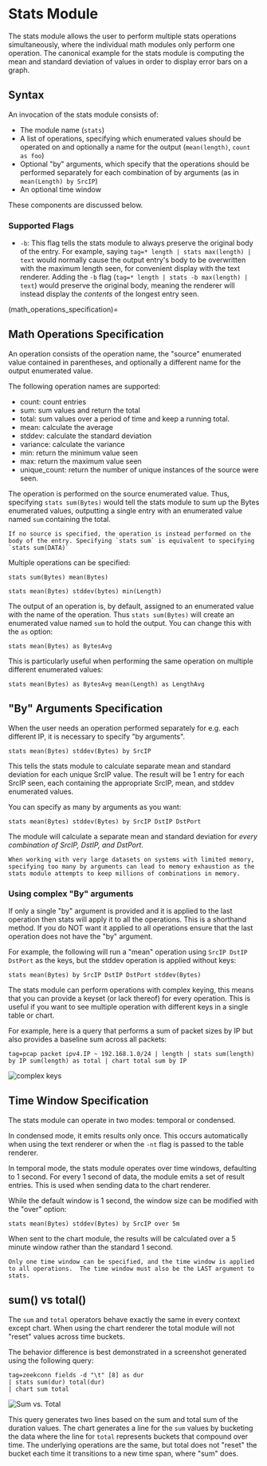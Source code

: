 # Stats Module

The stats module allows the user to perform multiple stats operations simultaneously, where the individual math modules only perform one operation. The canonical example for the stats module is computing the mean and standard deviation of values in order to display error bars on a graph.

## Syntax

An invocation of the stats module consists of:

* The module name (`stats`)
* A list of operations, specifying which enumerated values should be operated on and optionally a name for the output (`mean(length)`, `count as foo`)
* Optional "by" arguments, which specify that the operations should be performed separately for each combination of by arguments (as in `mean(Length) by SrcIP`)
* An optional time window

These components are discussed below.

### Supported Flags

* `-b`: This flag tells the stats module to always preserve the original body of the entry. For example, saying `tag=* length | stats max(length) | text` would normally cause the output entry's body to be overwritten with the maximum length seen, for convenient display with the text renderer. Adding the `-b` flag (`tag=* length | stats -b max(length) | text`) would preserve the original body, meaning the renderer will instead display the *contents* of the longest entry seen.

(math_operations_specification)=
## Math Operations Specification
 
An operation consists of the operation name, the "source" enumerated value contained in parentheses, and optionally a different name for the output enumerated value.

The following operation names are supported:

* count: count entries
* sum: sum values and return the total
* total: sum values over a period of time and keep a running total.
* mean: calculate the average
* stddev: calculate the standard deviation
* variance: calculate the variance
* min: return the minimum value seen
* max: return the maximum value seen
* unique_count: return the number of unique instances of the source were seen.

The operation is performed on the source enumerated value. Thus, specifying `stats sum(Bytes)` would tell the stats module to sum up the Bytes enumerated values, outputting a single entry with an enumerated value named `sum` containing the total.

```{note}
If no source is specified, the operation is instead performed on the body of the entry. Specifying `stats sum` is equivalent to specifying `stats sum(DATA)`
```

Multiple operations can be specified:

```
stats sum(Bytes) mean(Bytes)
```

```
stats mean(Bytes) stddev(bytes) min(Length)
```

The output of an operation is, by default, assigned to an enumerated value with the name of the operation. Thus `stats sum(Bytes)` will create an enumerated value named `sum` to hold the output. You can change this with the `as` option:

```
stats mean(Bytes) as BytesAvg
```

This is particularly useful when performing the same operation on multiple different enumerated values:

```
stats mean(Bytes) as BytesAvg mean(Length) as LengthAvg
```

## "By" Arguments Specification

When the user needs an operation performed separately for e.g. each different IP, it is necessary to specify "by arguments".

```
stats mean(Bytes) stddev(Bytes) by SrcIP
```

This tells the stats module to calculate separate mean and standard deviation for each unique SrcIP value. The result will be 1 entry for each SrcIP seen, each containing the appropriate SrcIP, mean, and stddev enumerated values.

You can specify as many by arguments as you want:

```
stats mean(Bytes) stddev(Bytes) by SrcIP DstIP DstPort
```

The module will calculate a separate mean and standard deviation for *every combination of SrcIP, DstIP, and DstPort*.

```{attention}
When working with very large datasets on systems with limited memory, specifying too many by arguments can lead to memory exhaustion as the stats module attempts to keep millions of combinations in memory.
```

### Using complex "By" arguments

If only a single "by" argument is provided and it is applied to the last operation then stats will apply it to all the operations.  This is a shorthand method.  If you do NOT want it applied to all operations ensure that the last operation does not have the "by" argument.

For example, the following will run a "mean" operation using `SrcIP DstIP DstPort` as the keys, but the stddev operation is applied without keys:

```
stats mean(Bytes) by SrcIP DstIP DstPort stddev(Bytes)
```

The stats module can perform operations with complex keying, this means that you can provide a keyset (or lack thereof) for every operation.  This is useful if you want to see multiple operation with different keys in a single table or chart.

For example, here is a query that performs a sum of packet sizes by IP but also provides a baseline sum across all packets:

```gravwell
tag=pcap packet ipv4.IP ~ 192.168.1.0/24 | length | stats sum(length) by IP sum(length) as total | chart total sum by IP 
```

![complex keys](complexkey.png)

## Time Window Specification

The stats module can operate in two modes: temporal or condensed.

In condensed mode, it emits results only once. This occurs automatically when using the text renderer or when the `-nt` flag is passed to the table renderer.

In temporal mode, the stats module operates over time windows, defaulting to 1 second. For every 1 second of data, the module emits a set of result entries. This is used when sending data to the chart renderer.

While the default window is 1 second, the window size can be modified with the "over" option:

```
stats mean(Bytes) stddev(Bytes) by SrcIP over 5m
```

When sent to the chart module, the results will be calculated over a 5 minute window rather than the standard 1 second.

```{note}
Only one time window can be specified, and the time window is applied to all operations.  The time window must also be the LAST argument to stats.
```

## sum() vs total()

The `sum` and `total` operators behave exactly the same in every context except chart.  When using the chart renderer the total module will not "reset" values across time buckets.

The behavior difference is best demonstrated in a screenshot generated using the following query:

```gravwell
tag=zeekconn fields -d "\t" [8] as dur
| stats sum(dur) total(dur)
| chart sum total
```

![Sum vs. Total](SumVsTotal.png)

This query generates two lines based on the sum and total sum of the duration values.  The chart generates a line for the `sum` values by bucketing the data where the line for `total` represents buckets that compound over time.  The underlying operations are the same, but total does not "reset" the bucket each time it transitions to a new time span, where "sum" does.
